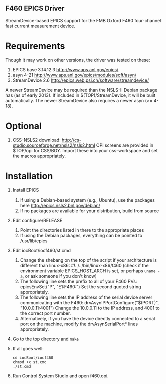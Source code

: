F460 EPICS Driver
-----------------

StreamDevice-based EPICS support for the FMB Oxford F460 four-channel 
fast current measurement device.

Requirements
============

Though it may work on other versions, the driver was tested on these:

1. EPICS base 3.14.12.3 http://www.aps.anl.gov/epics/
2. asyn 4-21 http://www.aps.anl.gov/epics/modules/soft/asyn/
3. StreamDevice 2.6 http://epics.web.psi.ch/software/streamdevice/

A newer StreamDevice may be required than the NSLS-II Debian package has (as of early 2013).
If included in $(TOP)/StreamDevice, it will be built automatically.
The newer StreamDevice also requires a newer asyn (>= 4-18).

Optional
========

1. CSS-NSLS2 download: http://cs-studio.sourceforge.net/nsls2/nsls2.html
   OPI screens are provided in $TOP/opi for CSS/BOY. 
   Import these into your css-workspace and set the macros appropriately.

Installation
============

1. Install EPICS
    1. If using a Debian-based system (e.g., Ubuntu), use the packages here http://epics.nsls2.bnl.gov/debian/
    2. If no packages are available for your distribution, build from source
2. Edit configure/RELEASE
    1. Point the directories listed in there to the appropriate places
    2. If using the Debian packages, everything can be pointed to /usr/lib/epics
3. Edit iocBoot/iocf460/st.cmd
    1. Change the shebang on the top of the script if your architecture is different than linux-x86:
        #!../../bin/linux-x86/f460
        (check if the environment variable EPICS_HOST_ARCH is set, or perhaps `uname -a`, or ask someone if
         you don't know)
    2. The following line sets the prefix to all of your F460 PVs:
        epicsEnvSet("P", "E1:F460:")
       Set the second quoted string appropriately.
    3. The following line sets the IP address of the serial device server communicating with the F460:
        drvAsynIPPortConfigure("$(PORT)", "10.0.0.11:4001")
       Change the 10.0.0.11 to the IP address, and 4001 to the correct port number.
    4. Alternatively, if you have the device directly connected to a serial port on the machine,
       modify the drvAsynSerialPort* lines appropriately.
4. Go to the top directory and `make`
5. If all goes well:

    `cd iocBoot/iocf460`  
    `chmod +x st.cmd`  
    `./st.cmd`  

6. Run Control System Studio and open f460.opi.
